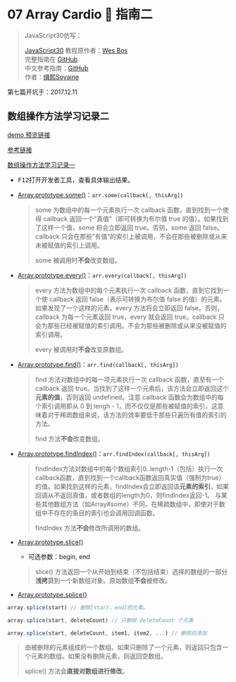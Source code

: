 # 07 Array Cardio 💪 指南二

> JavaScript30仿写：
>
> [JavaScript30](https://javascript30.com) 教程原作者：[Wes Bos](https://github.com/wesbos)    
> 完整指南在 [GitHub](https://github.com/soyaine/JavaScript30)  
> 中文参考指南：[GitHub](https://github.com/soyaine/JavaScript30)  
> 作者：[缉熙Soyaine](https://github.com/soyaine)

第七篇开坑于：2017.12.11


## 数组操作方法学习记录二

[demo 预览链接](http://hehe1111.github.io/js_demo/js30/07%20-%20Array%20Cardio%20Day%202/)

[参考链接](https://github.com/soyaine/JavaScript30/tree/master/07%20-%20Array%20Cardio%20Day%202)

[数组操作方法学习记录一](https://github.com/hehe1111/js_demo/tree/master/js30/04%20-%20Array%20Cardio%20Day%201#数组操作方法学习记录一)

- <kbd>F12</kbd>打开开发者工具，查看具体输出结果。

- [Array.prototype.some()](https://developer.mozilla.org/zh-CN/docs/Web/JavaScript/Reference/Global_Objects/Array/some)：`arr.some(callback[, thisArg])`

    > some 为数组中的每一个元素执行一次 callback 函数，直到找到一个使得 callback 返回一个“真值”（即可转换为布尔值 true 的值）。如果找到了这样一个值，some 将会立即返回 true。否则，some 返回 false。callback 只会在那些”有值“的索引上被调用，不会在那些被删除或从来未被赋值的索引上调用。
    >
    > some 被调用时**不会**改变数组。

- [Array.prototype.every()](https://developer.mozilla.org/zh-CN/docs/Web/JavaScript/Reference/Global_Objects/Array/every)：`arr.every(callback[, thisArg])`

    > every 方法为数组中的每个元素执行一次 callback 函数，直到它找到一个使 callback 返回 false（表示可转换为布尔值 false 的值）的元素。如果发现了一个这样的元素，every 方法将会立即返回 false。否则，callback 为每一个元素返回 true，every 就会返回 true。callback 只会为那些已经被赋值的索引调用。不会为那些被删除或从来没被赋值的索引调用。
    >
    > every 被调用时**不会**改变原数组。

- [Array.prototype.find()](https://developer.mozilla.org/zh-CN/docs/Web/JavaScript/Reference/Global_Objects/Array/find)：`arr.find(callback[, thisArg])`

    > find 方法对数组中的每一项元素执行一次 callback 函数，直至有一个 callback 返回 true。当找到了这样一个元素后，该方法会立即返回这个**元素的值**，否则返回 undefined。注意 callback 函数会为数组中的每个索引调用即从 0 到 lengh - 1，而不仅仅是那些被赋值的索引，这意味着对于稀疏数组来说，该方法的效率要低于那些只遍历有值的索引的方法。
    >
    > find 方法**不会**改变数组。

- [Array.prototype.findIndex()](https://developer.mozilla.org/zh-CN/docs/Web/JavaScript/Reference/Global_Objects/Array/findIndex)：`arr.findIndex(callback[, thisArg])`

    > findIndex方法对数组中的每个数组索引0..length-1（包括）执行一次callback函数，直到找到一个callback函数返回真实值（强制为true）的值。如果找到这样的元素，findIndex会立即返回该**元素的索引**。如果回调从不返回真值，或者数组的length为0，则findIndex返回-1。 与某些其他数组方法（如Array#some）不同，在稀疏数组中，即使对于数组中不存在的条目的索引也会调用回调函数。
    >
    > findIndex 方法**不会**修改所调用的数组。

- [Array.prototype.slice()](https://developer.mozilla.org/zh-CN/docs/Web/JavaScript/Reference/Global_Objects/Array/slice)
    - 可选参数：begin, end

    > slice() 方法返回一个从开始到结束（不包括结束）选择的数组的一部分**浅拷贝**到一个新数组对象。原始数组**不会**被修改。

- [Array.prototype.splice()](https://developer.mozilla.org/zh-CN/docs/Web/JavaScript/Reference/Global_Objects/Array/splice)
```javascript
array.splice(start) // 删除[start，end]的元素。

array.splice(start, deleteCount) // 只删除 deleteCount 个元素

array.splice(start, deleteCount, item1, item2, ...) // 删除后添加
```
> 由被删除的元素组成的一个数组。如果只删除了一个元素，则返回只包含一个元素的数组。如果没有删除元素，则返回空数组。
>
> splice() 方法会**直接对数组进行修改**。
